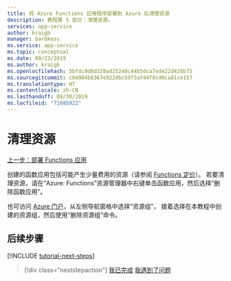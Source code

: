 ```yaml
---
title: 将 Azure Functions 应用程序部署到 Azure 后清理资源
description: 教程第 5 部分：清理资源。
services: app-service
author: kraigb
manager: barbkess
ms.service: app-service
ms.topic: conceptual
ms.date: 09/23/2019
ms.author: kraigb
ms.openlocfilehash: 5bfdc9d6d328ad25240c44b5dca7ede22d426b75
ms.sourcegitcommit: c04984b6367e922dbc5973af44f8cd0ca81ce157
ms.translationtype: HT
ms.contentlocale: zh-CN
ms.lasthandoff: 09/30/2019
ms.locfileid: "71685922"
---
```

# <a name="clean-up-resources"></a>清理资源

[上一步：部署 Functions 应用](tutorial-vscode-serverless-node-04.md)

创建的函数应用包括可能产生少量费用的资源（请参阅 [Functions 定价](https://azure.microsoft.com/pricing/details/functions/)）。 若要清理资源，请在“Azure:  Functions”资源管理器中右键单击函数应用，然后选择“删除函数应用”。 

也可访问 [Azure 门户](https://portal.azure.com)，从左侧导航窗格中选择“资源组”，  接着选择在本教程中创建的资源组，然后使用“删除资源组”命令。 

## <a name="next-steps"></a>后续步骤

[!INCLUDE [tutorial-next-steps](includes/tutorial-next-steps.md)]

> [!div class="nextstepaction"]
> [我已完成](node-howto-write-serverless-code.md) [我遇到了问题](https://www.research.net/r/PWZWZ52?tutorial=node-deployment-azurefunctions&step=clean-up-resources)
